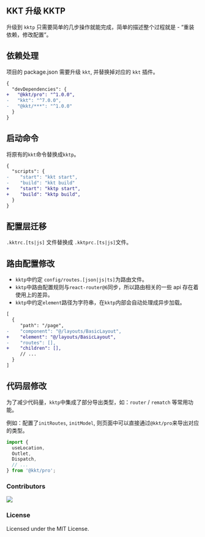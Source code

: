 ## KKT 升级 KKTP

升级到 `kktp` 只需要简单的几步操作就能完成，简单的描述整个过程就是 - “重装依赖，修改配置”。

## 依赖处理

项目的 package.json 需要升级 `kkt`, 并替换掉对应的 `kkt` 插件。
```diff
{
  "devDependencies": {
+   "@kkt/pro": "^1.0.0",
-   "kkt": "^7.0.0",
-   "@kkt/***": "^1.0.0"
  }
}
```

## 启动命令

将原有的`kkt`命令替换成`kktp`。
```diff
{
  "scripts": {
-    "start": "kkt start",
-    "build": "kkt build"
+    "start": "kktp start",
+    "build": "kktp build",
  }
}
```

## 配置层迁移

`.kktrc.[ts|js]` 文件替换成 `.kktprc.[ts|js]`文件。

## 路由配置修改

- `kktp`中约定 `config/routes.[json|js|ts]`为路由文件。
- `kktp`中路由配置规则与`react-router@6`同步，所以路由相关的一些 api 存在着使用上的差异。
- `kktp`中约定`element`路径为字符串，在`kktp`内部会自动处理成异步加载。

```diff
[
  {
     "path": "/page",
-    "component": "@/layouts/BasicLayout",
+    "element": "@/layouts/BasicLayout",
-    "routes": [],
+    "children": [],
     // ...
  }
]
```

## 代码层修改

为了减少代码量，`kktp`中集成了部分导出类型，如：`router` / `rematch` 等常用功能。

例如：配置了`initRoutes`, `initModel`, 则页面中可以直接通过`@kkt/pro`来导出对应的类型。

```ts
import {
  useLocation,
  Outlet,
  Dispatch,
  // ...
} from '@kkt/pro';
```

### Contributors

<a href="https://github.com/kktjs/kkt-pro/graphs/contributors">
  <img src="https://kktjs.github.io/kkt-pro/CONTRIBUTORS.svg" />
</a>

### License

Licensed under the MIT License.